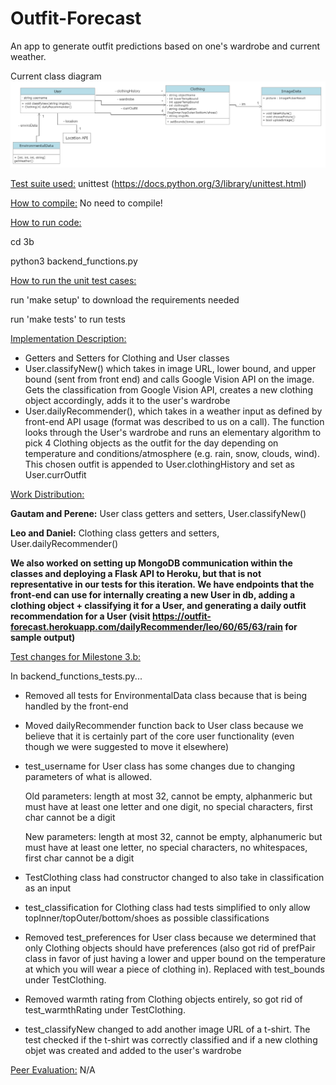 # Outfit-Forecast

An app to generate outfit predictions based on one's wardrobe and current weather.

Current class diagram
![Class Diagram](class-diagrams/updatedClassDiagram4.png)

<ins>Test suite used:</ins> unittest (https://docs.python.org/3/library/unittest.html)

<ins>How to compile:</ins> No need to compile!

<ins>How to run code:</ins>

cd 3b

python3 backend_functions.py

<ins>How to run the unit test cases:</ins>

run 'make setup' to download the requirements needed

run 'make tests' to run tests

<ins>Implementation Description:</ins>

- Getters and Setters for Clothing and User classes
- User.classifyNew() which takes in image URL, lower bound, and upper bound (sent from front end) and calls Google Vision API on the image. Gets the classification from Google Vision API, creates a new clothing object accordingly, adds it to the user's wardrobe
- User.dailyRecommender(), which takes in a weather input as defined by front-end API usage (format was described to us on a call). The function looks through the User's wardrobe and runs an elementary algorithm to pick 4 Clothing objects as the outfit for the day depending on temperature and conditions/atmosphere (e.g. rain, snow, clouds, wind). This chosen outfit is appended to User.clothingHistory and set as User.currOutfit

<ins>Work Distribution:</ins>

<b>Gautam and Perene:</b> User class getters and setters, User.classifyNew()

<b>Leo and Daniel:</b> Clothing class getters and setters, User.dailyRecommender()

<b>We also worked on setting up MongoDB communication within the classes and deploying a Flask API to Heroku, but that is not representative in our tests for this iteration. We have endpoints that the front-end can use for internally creating a new User in db, adding a clothing object + classifying it for a User, and generating a daily outfit recommendation for a User (visit https://outfit-forecast.herokuapp.com/dailyRecommender/leo/60/65/63/rain for sample output)</b>

<ins>Test changes for Milestone 3.b:</ins>

In backend_functions_tests.py...

- Removed all tests for EnvironmentalData class because that is being handled by the front-end
- Moved dailyRecommender function back to User class because we believe that it is certainly part of the core user functionality (even though we were suggested to move it elsewhere)
- test_username for User class has some changes due to changing parameters of what is allowed.

  Old parameters: length at most 32, cannot be empty, alphanmeric but must have at least one letter and one digit, no special characters, first char cannot be a digit
  
  New parameters: length at most 32, cannot be empty, alphanumeric but must have at least one letter, no special characters, no whitespaces, first char cannot be a digit
  
- TestClothing class had constructor changed to also take in classification as an input
- test_classification for Clothing class had tests simplified to only allow topInner/topOuter/bottom/shoes as possible classifications
- Removed test_preferences for User class because we determined that only Clothing objects should have preferences (also got rid of prefPair class in favor of just having a lower and upper bound on the temperature at which you will wear a piece of clothing in). Replaced with test_bounds under TestClothing.
- Removed warmth rating from Clothing objects entirely, so got rid of test_warmthRating under TestClothing.
- test_classifyNew changed to add another image URL of a t-shirt. The test checked if the t-shirt was correctly classified and if a new clothing objet was created and added to the user's wardrobe

<ins>Peer Evaluation:</ins> N/A
